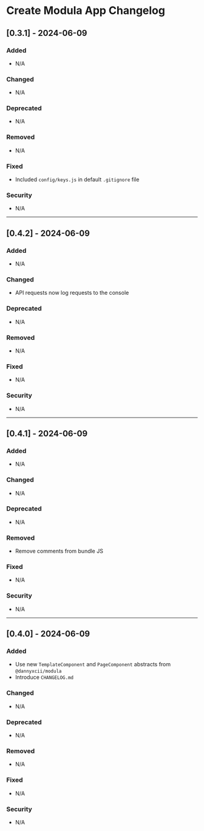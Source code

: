 # Create Modula App Changelog

## [0.3.1] - 2024-06-09
### Added
- N/A

### Changed
- N/A

### Deprecated
- N/A

### Removed
- N/A

### Fixed
- Included `config/keys.js` in default `.gitignore` file

### Security
- N/A

---

## [0.4.2] - 2024-06-09
### Added
- N/A

### Changed
- API requests now log requests to the console

### Deprecated
- N/A

### Removed
- N/A

### Fixed
- N/A

### Security
- N/A

---

## [0.4.1] - 2024-06-09
### Added
- N/A

### Changed
- N/A

### Deprecated
- N/A

### Removed
- Remove comments from bundle JS

### Fixed
- N/A

### Security
- N/A

---

## [0.4.0] - 2024-06-09
### Added
- Use new `TemplateComponent` and `PageComponent` abstracts from `@dannyxcii/modula`
- Introduce `CHANGELOG.md`

### Changed
- N/A

### Deprecated
- N/A

### Removed
- N/A

### Fixed
- N/A

### Security
- N/A